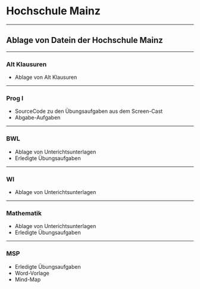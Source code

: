 # **Hochschule Mainz**
---

## **Ablage von Datein der Hochschule Mainz**
---

### **Alt Klausuren**
- Ablage von Alt Klausuren
---

### **Prog I**
- SourceCode zu den Übungsaufgaben aus dem Screen-Cast
- Abgabe-Aufgaben
---

### **BWL**
- Ablage von Unterichtsunterlagen
- Erledigte Übungsaufgaben
---

### **WI**
- Ablage von Unterichtsunterlagen
---

### **Mathematik**
- Ablage von Unterichtsunterlagen
- Erledigte Übungsaufgaben
---

### **MSP**
- Erledigte Übungsaufgaben
- Word-Vorlage
- Mind-Map